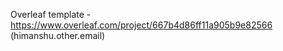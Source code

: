 Overleaf template - https://www.overleaf.com/project/667b4d86ff11a905b9e82566
(himanshu.other.email)
